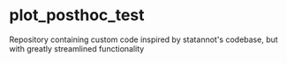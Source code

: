 # plot_posthoc_test
Repository containing custom code inspired by statannot's codebase, but with greatly streamlined functionality
